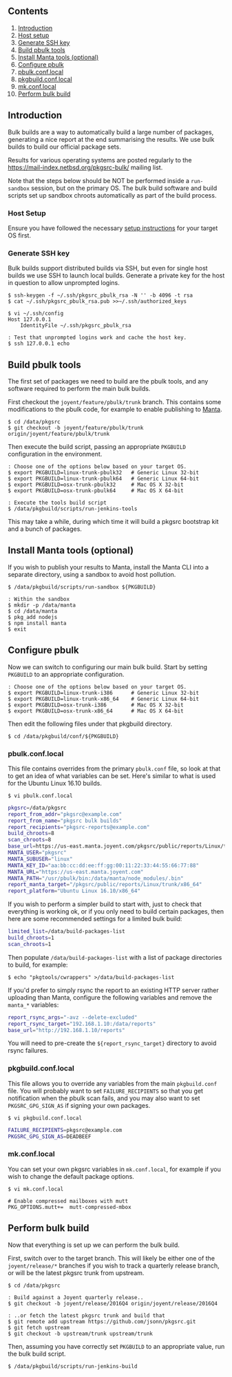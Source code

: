 ## Contents

1. <a href="#introduction">Introduction</a>
1. <a href="#host-setup">Host setup</a>
1. <a href="#generate-ssh-key">Generate SSH key</a>
1. <a href="#build-pbulk-tools">Build pbulk tools</a>
1. <a href="#install-manta-tools">Install Manta tools (optional)</a>
1. <a href="#configure-pbulk">Configure pbulk</a>
  1. <a href="#configure-pbulk-pbulk-conf-local">pbulk.conf.local</a>
  1. <a href="#configure-pbulk-pkgbuild-conf-local">pkgbuild.conf.local</a>
  1. <a href="#configure-pbulk-mk-conf-local">mk.conf.local</a>
1. <a href="#perform-bulk-build">Perform bulk build</a>

<a name="introduction"/>

## Introduction

Bulk builds are a way to automatically build a large number of packages,
generating a nice report at the end summarising the results.  We use bulk
builds to build our official package sets.

Results for various operating systems are posted regularly to the
<https://mail-index.netbsd.org/pkgsrc-bulk/> mailing list.

Note that the steps below should be NOT be performed inside a `run-sandbox`
session, but on the primary OS.  The bulk build software and build scripts set
up sandbox chroots automatically as part of the build process.

<a name="host-setup"/>

### Host Setup

Ensure you have followed the necessary [setup
instructions](/joyent/pkgsrc/wiki/pkgdev:setup) for your target OS first.

<a name="generate-ssh-key"/>

### Generate SSH key

Bulk builds support distributed builds via SSH, but even for single host builds
we use SSH to launch local builds.  Generate a private key for the host in
question to allow unprompted logins.

```console
$ ssh-keygen -f ~/.ssh/pkgsrc_pbulk_rsa -N '' -b 4096 -t rsa
$ cat ~/.ssh/pkgsrc_pbulk_rsa.pub >>~/.ssh/authorized_keys

$ vi ~/.ssh/config
Host 127.0.0.1
	IdentityFile ~/.ssh/pkgsrc_pbulk_rsa

: Test that unprompted logins work and cache the host key.
$ ssh 127.0.0.1 echo
```

<a name="build-pbulk-tools"/>

## Build pbulk tools

The first set of packages we need to build are the pbulk tools, and any
software required to perform the main bulk builds.

First checkout the `joyent/feature/pbulk/trunk` branch.  This contains some
modifications to the pbulk code, for example to enable publishing to
[Manta](https://www.joyent.com/manta).

```console
$ cd /data/pkgsrc
$ git checkout -b joyent/feature/pbulk/trunk origin/joyent/feature/pbulk/trunk
```

Then execute the build script, passing an appropriate `PKGBUILD` configuration
in the environment.

```console
: Choose one of the options below based on your target OS.
$ export PKGBUILD=linux-trunk-pbulk32   # Generic Linux 32-bit
$ export PKGBUILD=linux-trunk-pbulk64   # Generic Linux 64-bit
$ export PKGBUILD=osx-trunk-pbulk32     # Mac OS X 32-bit
$ export PKGBUILD=osx-trunk-pbulk64     # Mac OS X 64-bit

: Execute the tools build script
$ /data/pkgbuild/scripts/run-jenkins-tools
```

This may take a while, during which time it will build a pkgsrc bootstrap kit
and a bunch of packages.

<a name="install-manta-tools"/>

## Install Manta tools (optional)

If you wish to publish your results to Manta, install the Manta CLI into a
separate directory, using a sandbox to avoid host pollution.

```console
$ /data/pkgbuild/scripts/run-sandbox ${PKGBUILD}

: Within the sandbox
$ mkdir -p /data/manta
$ cd /data/manta
$ pkg_add nodejs
$ npm install manta
$ exit
```

<a name="configure-pbulk"/>

## Configure pbulk

Now we can switch to configuring our main bulk build.  Start by setting
`PKGBUILD` to an appropriate configuration.

```console
: Choose one of the options below based on your target OS.
$ export PKGBUILD=linux-trunk-i386      # Generic Linux 32-bit
$ export PKGBUILD=linux-trunk-x86_64    # Generic Linux 64-bit
$ export PKGBUILD=osx-trunk-i386        # Mac OS X 32-bit
$ export PKGBUILD=osx-trunk-x86_64      # Mac OS X 64-bit
```

Then edit the following files under that pkgbuild directory.

```console
$ cd /data/pkgbuild/conf/${PKGBUILD}
```

<a name="configure-pbulk-pbulk-conf-local"/>

### pbulk.conf.local

This file contains overrides from the primary `pbulk.conf` file, so look at
that to get an idea of what variables can be set.  Here's similar to what is
used for the Ubuntu Linux 16.10 builds.

```console
$ vi pbulk.conf.local
```

```bash
pkgsrc=/data/pkgsrc
report_from_addr="pkgsrc@example.com"
report_from_name="pkgsrc bulk builds"
report_recipients="pkgsrc-reports@example.com"
build_chroots=8
scan_chroots=8
base_url=https://us-east.manta.joyent.com/pkgsrc/public/reports/Linux/trunk/x86_64
MANTA_USER="pkgsrc"
MANTA_SUBUSER="linux"
MANTA_KEY_ID="aa:bb:cc:dd:ee:ff:gg:00:11:22:33:44:55:66:77:88"
MANTA_URL="https://us-east.manta.joyent.com"
MANTA_PATH="/usr/pbulk/bin:/data/manta/node_modules/.bin"
report_manta_target="/pkgsrc/public/reports/Linux/trunk/x86_64"
report_platform="Ubuntu Linux 16.10/x86_64"
```

If you wish to perform a simpler build to start with, just to check that
everything is working ok, or if you only need to build certain packages, then
here are some recommended settings for a limited bulk build:

```bash
limited_list=/data/build-packages-list
build_chroots=1
scan_chroots=1
```

Then populate `/data/build-packages-list` with a list of package directories to
build, for example:

```console
$ echo "pkgtools/cwrappers" >/data/build-packages-list
```

If you'd prefer to simply rsync the report to an existing HTTP server rather
uploading than Manta, configure the following variables and remove the
`manta_*` variables:

```bash
report_rsync_args="-avz --delete-excluded"
report_rsync_target="192.168.1.10:/data/reports"
base_url="http://192.168.1.10/reports"
```

You will need to pre-create the `${report_rsync_target}` directory to avoid
rsync failures.

<a name="configure-pbulk-pkgbuild-conf-local"/>

### pkgbuild.conf.local

This file allows you to override any variables from the main `pkgbuild.conf`
file.  You will probably want to set `FAILURE_RECIPIENTS` so that you get
notification when the pbulk scan fails, and you may also want to set
`PKGSRC_GPG_SIGN_AS` if signing your own packages.

```console
$ vi pkgbuild.conf.local
```

```bash
FAILURE_RECIPIENTS=pkgsrc@example.com
PKGSRC_GPG_SIGN_AS=DEADBEEF
```

<a name="configure-pbulk-mk-conf-local"/>

### mk.conf.local

You can set your own pkgsrc variables in `mk.conf.local`, for example if you
wish to change the default package options.

```console
$ vi mk.conf.local
```

```make
# Enable compressed mailboxes with mutt
PKG_OPTIONS.mutt+=	mutt-compressed-mbox
```

<a name="perform-bulk-build"/>

## Perform bulk build

Now that everything is set up we can perform the bulk build.

First, switch over to the target branch.  This will likely be either one of the
`joyent/release/*` branches if you wish to track a quarterly release branch, or
will be the latest pkgsrc trunk from upstream.

```console
$ cd /data/pkgsrc

: Build against a Joyent quarterly release..
$ git checkout -b joyent/release/2016Q4 origin/joyent/release/2016Q4

: ..or fetch the latest pkgsrc trunk and build that
$ git remote add upstream https://github.com/jsonn/pkgsrc.git
$ git fetch upstream
$ git checkout -b upstream/trunk upstream/trunk
```

Then, assuming you have correctly set `PKGBUILD` to an appropriate value, run
the bulk build script.

```console
$ /data/pkgbuild/scripts/run-jenkins-build
```

